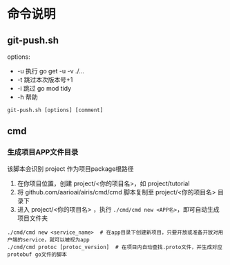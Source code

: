# 命令说明

## git-push.sh 

options:
* -u    执行 go get -u -v ./...
* -t    跳过本次版本号+1
* -i    跳过 go mod tidy
* -h    帮助

```shell
git-push.sh [options] [comment]
```


## cmd

### 生成项目APP文件目录

该脚本会识别 project 作为项目package根路径

1. 在你项目位置，创建 project/<你的项目名>，如  project/tutorial
2. 将 github.com/aarioai/airis/cmd/cmd 脚本复制至 project/<你的项目名> 目录下
3. 进入 project/<你的项目名> ，执行 `./cmd/cmd new <APP名>`，即可自动生成项目文件夹


```shell
./cmd/cmd new <service_name>  # 在app目录下创建新项目，只要开放或准备开放对用户端的service，就可以被视为app
./cmd/cmd protoc [protoc_version]  # 在项目内自动查找.proto文件，并生成对应protobuf go文件的脚本
```